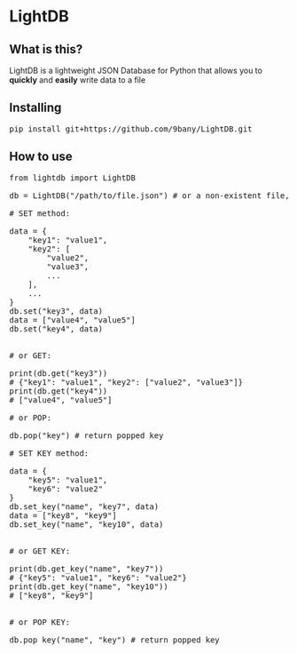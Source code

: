 <h1>LightDB</h1>


<h2>What is this?</h2>

LightDB is a lightweight JSON Database for Python
that allows you to <b>quickly</b> and <b>easily</b> write data to a file


<h2>Installing</h2>

<pre lang="bash">
pip install git+https://github.com/9bany/LightDB.git
</pre>


<h2>How to use</h2>

<pre lang="python">
from lightdb import LightDB

db = LightDB("/path/to/file.json") # or a non-existent file, it will be created automatically

# SET method:

data = {
    "key1": "value1",
    "key2": [
        "value2",
        "value3",
        ...
    ],
    ...
}
db.set("key3", data)
data = ["value4", "value5"]
db.set("key4", data)


# or GET:

print(db.get("key3"))
# {"key1": "value1", "key2": ["value2", "value3"]}
print(db.get("key4"))
# ["value4", "value5"]

# or POP:

db.pop("key") # return popped key

# SET KEY method:

data = {
    "key5": "value1",
    "key6": "value2"
}
db.set_key("name", "key7", data)
data = ["key8", "key9"]
db.set_key("name", "key10", data)


# or GET KEY:

print(db.get_key("name", "key7"))
# {"key5": "value1", "key6": "value2"}
print(db.get_key("name", "key10"))
# ["key8", "key9"]


# or POP KEY:

db.pop_key("name", "key") # return popped key
</pre>
